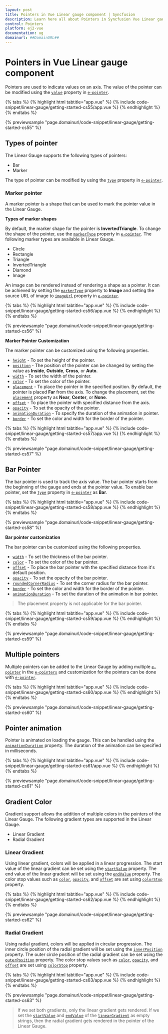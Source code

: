 ```yaml
---
layout: post
title: Pointers in Vue Linear gauge component | Syncfusion
description: Learn here all about Pointers in Syncfusion Vue Linear gauge component of Syncfusion Essential JS 2 and more.
control: Pointers 
platform: ej2-vue
documentation: ug
domainurl: ##DomainURL##
---
```


# Pointers in Vue Linear gauge component

Pointers are used to indicate values on an axis. The value of the pointer can be modified using the  [`value`](https://ej2.syncfusion.com/vue/documentation/api/linear-gauge/pointerModel/#value) property in [`e-pointer`](https://ej2.syncfusion.com/vue/documentation/api/linear-gauge/pointerModel/).

{% tabs %}
{% highlight html tabtitle="app.vue" %}
{% include code-snippet/linear-gauge/getting-started-cs55/app.vue %}
{% endhighlight %}
{% endtabs %}
        
{% previewsample "page.domainurl/code-snippet/linear-gauge/getting-started-cs55" %}

## Types of pointer

The Linear Gauge supports the following types of pointers:

* Bar
* Marker

The type of pointer can be modified by using the [`type`](https://ej2.syncfusion.com/vue/documentation/api/linear-gauge/pointerModel/#type) property in [`e-pointer`](https://ej2.syncfusion.com/vue/documentation/api/linear-gauge/pointerModel/).

### Marker pointer

A marker pointer is a shape that can be used to mark the pointer value in the Linear Gauge.

<b>Types of marker shapes</b>

By default, the marker shape for the pointer is **InvertedTriangle**. To change the shape of the pointer, use the [`markerType`](https://ej2.syncfusion.com/vue/documentation/api/linear-gauge/pointerModel/#markertype) property in [`e-pointer`](https://ej2.syncfusion.com/vue/documentation/api/linear-gauge/pointerModel/). The following marker types are available in Linear Gauge.

* Circle
* Rectangle
* Triangle
* InvertedTriangle
* Diamond
* Image

An image can be rendered instead of rendering a shape as a pointer. It can be achieved by setting the [`markerType`](https://ej2.syncfusion.com/vue/documentation/api/linear-gauge/pointerModel/#markertype) property to **Image** and setting the source URL of image to [`imageUrl`](https://ej2.syncfusion.com/vue/documentation/api/linear-gauge/pointerModel/#imageurl) property in [`e-pointer`](https://ej2.syncfusion.com/vue/documentation/api/linear-gauge/pointerModel/).

{% tabs %}
{% highlight html tabtitle="app.vue" %}
{% include code-snippet/linear-gauge/getting-started-cs56/app.vue %}
{% endhighlight %}
{% endtabs %}
        
{% previewsample "page.domainurl/code-snippet/linear-gauge/getting-started-cs56" %}


**Marker Pointer Customization**

The marker pointer can be customized using the following properties.

* [`height`](https://ej2.syncfusion.com/vue/documentation/api/linear-gauge/pointerModel/#height) - To set the height of the pointer.
* [`position`](https://ej2.syncfusion.com/vue/documentation/api/linear-gauge/pointerModel/#position) - The position of the pointer can be changed by setting the value as **Inside**, **Outside**, **Cross**, or **Auto**.
* [`width`](https://ej2.syncfusion.com/vue/documentation/api/linear-gauge/pointerModel/#width) - To set the width of the pointer.
* [`color`](https://ej2.syncfusion.com/vue/documentation/api/linear-gauge/pointerModel/#color) - To set the color of the pointer.
* [`placement`](https://ej2.syncfusion.com/vue/documentation/api/linear-gauge/pointerModel/#placement) - To place the pointer in the specified position. By default, the pointer is placed **Far** from the axis. To change the placement, set the [`placement`](https://ej2.syncfusion.com/vue/documentation/api/linear-gauge/pointerModel/#placement) property as **Near**, **Center**, or **None**.
* [`offset`](https://ej2.syncfusion.com/vue/documentation/api/linear-gauge/pointer/#offset) - To place the pointer with specified distance from the axis.
* [`opacity`](https://ej2.syncfusion.com/vue/documentation/api/linear-gauge/pointerModel/#opacity) - To set the opacity of the pointer.
* [`animationDuration`](https://ej2.syncfusion.com/vue/documentation/api/linear-gauge/pointerModel/#animationduration) - To specify the duration of the animation in pointer.
* [`border`](https://ej2.syncfusion.com/vue/documentation/api/linear-gauge/pointerModel/#border) - To set the color and width for the border of the pointer.

{% tabs %}
{% highlight html tabtitle="app.vue" %}
{% include code-snippet/linear-gauge/getting-started-cs57/app.vue %}
{% endhighlight %}
{% endtabs %}
        
{% previewsample "page.domainurl/code-snippet/linear-gauge/getting-started-cs57" %}

## Bar Pointer

The bar pointer is used to track the axis value. The bar pointer starts from the beginning of the gauge and ends at the pointer value. To enable bar pointer, set the [`type`](https://ej2.syncfusion.com/vue/documentation/api/linear-gauge/pointerModel/#type) property in [`e-pointer`](https://ej2.syncfusion.com/vue/documentation/api/linear-gauge/pointerModel/) as **Bar**.

{% tabs %}
{% highlight html tabtitle="app.vue" %}
{% include code-snippet/linear-gauge/getting-started-cs58/app.vue %}
{% endhighlight %}
{% endtabs %}
        
{% previewsample "page.domainurl/code-snippet/linear-gauge/getting-started-cs58" %}


**Bar pointer customization**

The bar pointer can be customized using the following properties.

* [`width`](https://ej2.syncfusion.com/vue/documentation/api/linear-gauge/pointerModel/#width) - To set the thickness of the bar pointer.
* [`color`](https://ej2.syncfusion.com/vue/documentation/api/linear-gauge/pointerModel/#color) - To set the color of the bar pointer.
* [`offset`](https://ej2.syncfusion.com/vue/documentation/api/linear-gauge/pointerModel/#offset) - To place the bar pointer with the specified distance from it's default position.
* [`opacity`](https://ej2.syncfusion.com/vue/documentation/api/linear-gauge/pointerModel/#opacity) - To set the opacity of the bar pointer.
* [`roundedCornerRadius`](https://ej2.syncfusion.com/vue/documentation/api/linear-gauge/pointerModel/#roundedcornerradius) - To set the corner radius for the bar pointer.
* [`border`](https://ej2.syncfusion.com/vue/documentation/api/linear-gauge/pointerModel/#border) - To set the color and width for the border of the pointer.
* [`animationDuration`](https://ej2.syncfusion.com/vue/documentation/api/linear-gauge/pointerModel/#animationduration) - To set the duration of the animation in bar pointer.

>The placement property is not applicable for the bar pointer.

{% tabs %}
{% highlight html tabtitle="app.vue" %}
{% include code-snippet/linear-gauge/getting-started-cs59/app.vue %}
{% endhighlight %}
{% endtabs %}
        
{% previewsample "page.domainurl/code-snippet/linear-gauge/getting-started-cs59" %}

## Multiple pointers

Multiple pointers can be added to the Linear Gauge by adding multiple [`e-pointer`](https://ej2.syncfusion.com/vue/documentation/api/linear-gauge/pointerModel/) in the [`e-pointers`](https://ej2.syncfusion.com/vue/documentation/api/linear-gauge/axisModel/#pointers) and customization for the pointers can be done with [`e-pointer`](https://ej2.syncfusion.com/vue/documentation/api/linear-gauge/pointerModel/).

{% tabs %}
{% highlight html tabtitle="app.vue" %}
{% include code-snippet/linear-gauge/getting-started-cs60/app.vue %}
{% endhighlight %}
{% endtabs %}
        
{% previewsample "page.domainurl/code-snippet/linear-gauge/getting-started-cs60" %}

## Pointer animation

Pointer is animated on loading the gauge. This can be handled using the [`animationDuration`](https://ej2.syncfusion.com/vue/documentation/api/linear-gauge/pointerModel/#animationduration) property. The duration of the animation can be specified in milliseconds.

{% tabs %}
{% highlight html tabtitle="app.vue" %}
{% include code-snippet/linear-gauge/getting-started-cs61/app.vue %}
{% endhighlight %}
{% endtabs %}
        
{% previewsample "page.domainurl/code-snippet/linear-gauge/getting-started-cs61" %}

## Gradient Color

Gradient support allows the addition of multiple colors in the pointers of the Linear Gauge. The following gradient types are supported in the Linear Gauge.

* Linear Gradient
* Radial Gradient

### Linear Gradient

Using linear gradient, colors will be applied in a linear progression. The start value of the linear gradient can be set using the [`startValue`](https://ej2.syncfusion.com/vue/documentation/api/linear-gauge/linearGradient/#startvalue) property. The end value of the linear gradient will be set using the [`endValue`](https://ej2.syncfusion.com/vue/documentation/api/linear-gauge/linearGradient/#endvalue) property. The color stop values such as [`color`](https://ej2.syncfusion.com/vue/documentation/api/linear-gauge/colorStopModel/#color), [`opacity`](https://ej2.syncfusion.com/vue/documentation/api/linear-gauge/colorStopModel/#opacity), and [`offset`](https://ej2.syncfusion.com/vue/documentation/api/linear-gauge/colorStopModel/#offset) are set using [`colorStop`](https://ej2.syncfusion.com/vue/documentation/api/linear-gauge/linearGradient/#colorstop) property.

{% tabs %}
{% highlight html tabtitle="app.vue" %}
{% include code-snippet/linear-gauge/getting-started-cs62/app.vue %}
{% endhighlight %}
{% endtabs %}
        
{% previewsample "page.domainurl/code-snippet/linear-gauge/getting-started-cs62" %}

### Radial Gradient

Using radial gradient, colors will be applied in circular progression. The inner circle position of the radial gradient will be set using the [`innerPosition`](https://ej2.syncfusion.com/vue/documentation/api/linear-gauge/radialGradient/#innerposition) property. The outer circle position of the radial gradient can be set using the [`outerPosition`](https://ej2.syncfusion.com/vue/documentation/api/linear-gauge/radialGradient/#outerposition) property. The color stop values such as [`color`](https://ej2.syncfusion.com/vue/documentation/api/linear-gauge/colorStopModel/#color), [`opacity`](https://ej2.syncfusion.com/vue/documentation/api/linear-gauge/colorStopModel/#opacity), and [`offset`](https://ej2.syncfusion.com/vue/documentation/api/linear-gauge/colorStopModel/#offset) are set using [`colorStop`](https://ej2.syncfusion.com/vue/documentation/api/linear-gauge/radialGradient/#colorstop) property.

{% tabs %}
{% highlight html tabtitle="app.vue" %}
{% include code-snippet/linear-gauge/getting-started-cs63/app.vue %}
{% endhighlight %}
{% endtabs %}
        
{% previewsample "page.domainurl/code-snippet/linear-gauge/getting-started-cs63" %}

>If we set both gradients, only the linear gradient gets rendered. If we set the [`startValue`](https://ej2.syncfusion.com/vue/documentation/api/linear-gauge/linearGradient/#startvalue) and [`endValue`](https://ej2.syncfusion.com/vue/documentation/api/linear-gauge/linearGradient/#endvalue) of the [`linearGradient`](https://ej2.syncfusion.com/vue/documentation/api/linear-gauge/linearGradient/) as empty strings, then the radial gradient gets rendered in the pointer of the Linear Gauge.